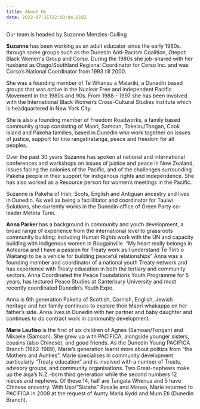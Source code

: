 ```yaml
---
title: About Us
date: 2022-07-31T22:00:04.818Z
---
```

Our team is headed by Suzanne Menzies-Culling

**Suzanne** has been working as an adult educator since the early 1980s. through some groups such as the Dunedin Anti-Racism Coalition, Otepoti Black Women's Group and Corso. During the 1980s she job-shared with her husband as Otago/Southland Regional Coordinator for Corso Inc. and was Corso’s National Coordinator from 1993 till 2000.

She was a founding member of Te Whanau a Matariki, a Dunedin based groups that was active in the Nuclear Free and independent Pacific Movement in the 1980s and 90s. From 1988 - 1997 she has been involved with the International Black Women’s Cross-Cultural Studies Institute which is headquartered in New York City.

She is also a founding member of Freedom Roadworks, a family based community group consisting of Maori, Samoan, Tokelau/Tongan, Cook Island and Pakeha families, based in Dunedin who work together on issues of justice, support for tino rangatiratanga, peace and freedom for all peoples.

Over the past 30 years Suzanne has spoken at national and international conferences and workshops on issues of justice and peace in New Zealand, issues facing the colonies of the Pacific, and of the challenges surrounding Pakeha people in their support for indigenous rights and independence. She has also worked as a Resource person for women’s meetings in the Pacific.

Suzanne is Pakeha of Irish, Scots, English and Antiguan ancestry and lives in Dunedin.  As well as being a facililitator and coordinator for Tauiwi Solutions, she currently works in the Dunedin office of Green Party co-leader Metiria Turei.

**Anna Parker** has a background in community and youth development, a broad range of experience from the international level to grassroots community building: including Human Rights work with the UN and capacity building with indigenous women in Bougainville. “My heart really belongs in Aotearoa and I have a passion for Treaty work as I understand Te Tiriti o Waitangi to be a vehicle for building peaceful relationships” Anna was a founding member and coordinator of a national youth Treaty network and has experience with Treaty education in both the tertiary and community sectors. Anna Coordinated the Peace Foundations Youth Programme for 5 years, has lectured Peace Studies at Canterbury University and most recently coordinated Dunedin’s Youth Expo.

Anna is 6th generation Pakeha of Scottish, Cornish, English, Jewish heritage and her family continues to explore their Maori whakappa on her father’s side. Anna lives in Dunedin with her partner and baby daughter and continues to do contract work in community development.

**Marie Laufiso** is the first of six children of Agnes (Samoan/Tongan) and Mikaele (Samoan). She grew up with PACIFICA, alongside younger sisters, cousins (also Chinese), and good friends. As the Dunedin Young PACIFICA Branch (1982-1989), Marie’s generation learnt more about politics from “the Mothers and Aunties”. Marie specialises in community development particularly “Treaty education” and is involved with a number of Trusts, advisory groups, and community organisations. Two Great-nephews make up the aiga’s N.Z.-born third generation while the second numbers 12 nieces and nephews. Of these 14, half are Tangata Whenua and 5 have Chinese ancestry. With Uso/”Sistahs” Rosalie and Manea, Marie returned to PACIFICA in 2008 at the request of Aunty Maria Kydd and Mum Eti (Dunedin Branch).